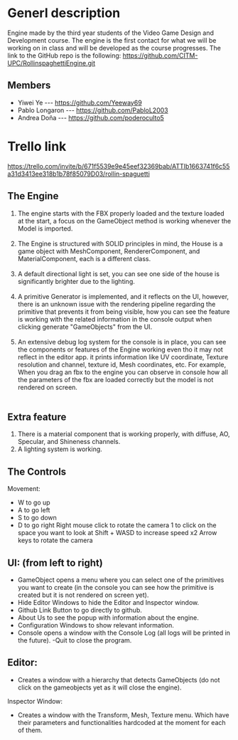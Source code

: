 # Generl description

Engine made by the third year students of the Video Game Design and Development course. The engine is the first contact for what we will be working on in class and will be developed as the course progresses.
The link to the GitHub repo is the following: 
https://github.com/CITM-UPC/RollinspaghettiEngine.git

## Members
- Yiwei Ye --- https://github.com/Yeeway69
- Pablo Longaron --- https://github.com/PabloL2003
- Andrea Doña --- https://github.com/poderoculto5

# Trello link
https://trello.com/invite/b/671f5539e9e45eef32369bab/ATTIb1663741f6c55a31d3413ee318b1b78f85079D03/rollin-spaguetti


## The Engine
1. The engine starts with the FBX properly loaded and the texture loaded at the start, a focus on the GameObject method is working whenever the Model is imported. <br/><br/>
2. The Engine is structured with SOLID principles in mind, the House is a game object with MeshComponent, RendererComponent, and MaterialComponent, each is a different class. <br/><br/>
3. A default directional light is set, you can see one side of the house is significantly brighter due to the lighting. <br/><br/>
4. A primitive Generator is implemented, and it reflects on the UI, however, there is an unknown issue with the rendering pipeline regarding the primitive that prevents it from being visible, how you can see the feature is working with the related information in the console output when clicking generate "GameObjects" from the UI. <br/><br/>
5. An extensive debug log system for the console is in place, you can see the components or features of the Engine working even tho it may not reflect in the editor app. it prints information like UV coordinate, Texture resolution and channel, texture id, Mesh coordinates, etc. For example, When you drag an fbx to the engine you can observe in console how all the parameters of the fbx are loaded correctly but the model is not rendered on screen. <br/><br/>



## Extra feature
1. There is a material component that is working properly, with diffuse, AO, Specular, and Shineness channels.
2. A lighting system is working.

## The Controls
Movement:
- W to go up
- A to go left
- S to go down
- D to go right
Right mouse click to rotate the camera
1 to click on the space you want to look at
Shift + WASD to increase speed x2
Arrow keys to rotate the camera 

## UI: (from left to right)
- GameObject opens a menu where you can select one of the primitives you want to create (in the console you can see how the primitive is created but it is not rendered on screen yet).
- Hide Editor Windows to hide the Editor and Inspector window.
- Github Link Button to go directly to github.
- About Us to see the popup with information about the engine.
- Configuration Windows to show relevant information.
- Console opens a window with the Console Log (all logs will be printed in the future).
-Quit to close the program.

## Editor:
- Creates a window with a hierarchy that detects GameObjects (do not click on the gameobjects yet as it will close the engine).

Inspector Window:
- Creates a window with the Transform, Mesh, Texture menu. Which have their parameters and functionalities hardcoded at the moment for each of them.
